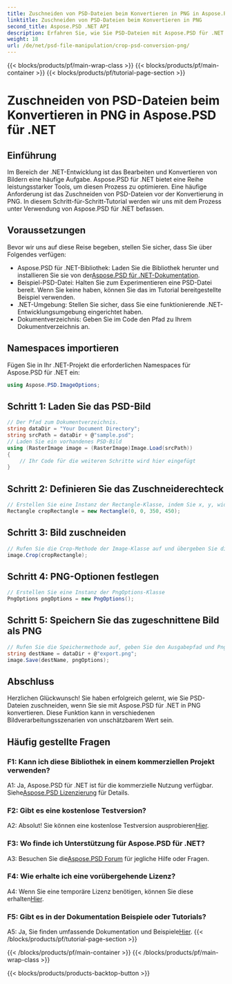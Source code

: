 ```yaml
---
title: Zuschneiden von PSD-Dateien beim Konvertieren in PNG in Aspose.PSD für .NET
linktitle: Zuschneiden von PSD-Dateien beim Konvertieren in PNG
second_title: Aspose.PSD .NET API
description: Erfahren Sie, wie Sie PSD-Dateien mit Aspose.PSD für .NET mühelos zuschneiden. Folgen Sie unserer Schritt-für-Schritt-Anleitung für die nahtlose Konvertierung in PNG.
weight: 18
url: /de/net/psd-file-manipulation/crop-psd-conversion-png/
---
```


{{< blocks/products/pf/main-wrap-class >}}
{{< blocks/products/pf/main-container >}}
{{< blocks/products/pf/tutorial-page-section >}}

# Zuschneiden von PSD-Dateien beim Konvertieren in PNG in Aspose.PSD für .NET

## Einführung
Im Bereich der .NET-Entwicklung ist das Bearbeiten und Konvertieren von Bildern eine häufige Aufgabe. Aspose.PSD für .NET bietet eine Reihe leistungsstarker Tools, um diesen Prozess zu optimieren. Eine häufige Anforderung ist das Zuschneiden von PSD-Dateien vor der Konvertierung in PNG. In diesem Schritt-für-Schritt-Tutorial werden wir uns mit dem Prozess unter Verwendung von Aspose.PSD für .NET befassen.
## Voraussetzungen
Bevor wir uns auf diese Reise begeben, stellen Sie sicher, dass Sie über Folgendes verfügen:
-  Aspose.PSD für .NET-Bibliothek: Laden Sie die Bibliothek herunter und installieren Sie sie von der[Aspose.PSD für .NET-Dokumentation](https://reference.aspose.com/psd/net/).
- Beispiel-PSD-Datei: Halten Sie zum Experimentieren eine PSD-Datei bereit. Wenn Sie keine haben, können Sie das im Tutorial bereitgestellte Beispiel verwenden.
- .NET-Umgebung: Stellen Sie sicher, dass Sie eine funktionierende .NET-Entwicklungsumgebung eingerichtet haben.
- Dokumentverzeichnis: Geben Sie im Code den Pfad zu Ihrem Dokumentverzeichnis an.
## Namespaces importieren
Fügen Sie in Ihr .NET-Projekt die erforderlichen Namespaces für Aspose.PSD für .NET ein:
```csharp
using Aspose.PSD.ImageOptions;
```
## Schritt 1: Laden Sie das PSD-Bild
```csharp
// Der Pfad zum Dokumentverzeichnis.
string dataDir = "Your Document Directory";
string srcPath = dataDir + @"sample.psd";
// Laden Sie ein vorhandenes PSD-Bild
using (RasterImage image = (RasterImage)Image.Load(srcPath))
{
    // Ihr Code für die weiteren Schritte wird hier eingefügt
}
```
## Schritt 2: Definieren Sie das Zuschneiderechteck
```csharp
// Erstellen Sie eine Instanz der Rectangle-Klasse, indem Sie x, y, width und height übergeben
Rectangle cropRectangle = new Rectangle(0, 0, 350, 450);
```
## Schritt 3: Bild zuschneiden
```csharp
// Rufen Sie die Crop-Methode der Image-Klasse auf und übergeben Sie die Instanz der Rectangle-Klasse
image.Crop(cropRectangle);
```
## Schritt 4: PNG-Optionen festlegen
```csharp
// Erstellen Sie eine Instanz der PngOptions-Klasse
PngOptions pngOptions = new PngOptions();
```
## Schritt 5: Speichern Sie das zugeschnittene Bild als PNG
```csharp
// Rufen Sie die Speichermethode auf, geben Sie den Ausgabepfad und PngOptions an, um die PSD-Datei in PNG zu konvertieren und die Ausgabe zu speichern
string destName = dataDir + @"export.png";
image.Save(destName, pngOptions);
```
## Abschluss

Herzlichen Glückwunsch! Sie haben erfolgreich gelernt, wie Sie PSD-Dateien zuschneiden, wenn Sie sie mit Aspose.PSD für .NET in PNG konvertieren. Diese Funktion kann in verschiedenen Bildverarbeitungsszenarien von unschätzbarem Wert sein.

## Häufig gestellte Fragen

### F1: Kann ich diese Bibliothek in einem kommerziellen Projekt verwenden?

 A1: Ja, Aspose.PSD für .NET ist für die kommerzielle Nutzung verfügbar. Siehe[Aspose.PSD Lizenzierung](https://purchase.aspose.com/buy) für Details.

### F2: Gibt es eine kostenlose Testversion?

A2: Absolut! Sie können eine kostenlose Testversion ausprobieren[Hier](https://releases.aspose.com/).

### F3: Wo finde ich Unterstützung für Aspose.PSD für .NET?

 A3: Besuchen Sie die[Aspose.PSD Forum](https://forum.aspose.com/c/psd/34) für jegliche Hilfe oder Fragen.

### F4: Wie erhalte ich eine vorübergehende Lizenz?

 A4: Wenn Sie eine temporäre Lizenz benötigen, können Sie diese erhalten[Hier](https://purchase.aspose.com/temporary-license/).

### F5: Gibt es in der Dokumentation Beispiele oder Tutorials?

 A5: Ja, Sie finden umfassende Dokumentation und Beispiele[Hier](https://reference.aspose.com/psd/net/).
{{< /blocks/products/pf/tutorial-page-section >}}

{{< /blocks/products/pf/main-container >}}
{{< /blocks/products/pf/main-wrap-class >}}

{{< blocks/products/products-backtop-button >}}
